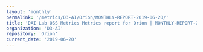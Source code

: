 ```yaml
---
layout: 'monthly'
permalink: '/metrics/D3-AI/Orion/MONTHLY-REPORT-2019-06-20/'
title: 'DAI Lab OSS Metrics Metrics report for Orion | MONTHLY-REPORT-2019-06-20'
organization: 'D3-AI'
repository: 'Orion'
current_date: '2019-06-20'
---
```

